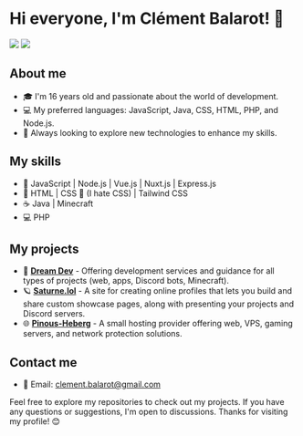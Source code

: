 # Hi everyone, I'm Clément Balarot! 👋

<img src="https://github-widgetbox.vercel.app/api/profile?username=cleboost&data=followers,repositories,stars,commits&theme=darkmode">
<a href="https://discord.com/users/958057847306985503"><img src="https://lanyard.cnrad.dev/api/958057847306985503"></a>

## About me
- 🎓 I'm 16 years old and passionate about the world of development.
- 💻 My preferred languages: JavaScript, Java, CSS, HTML, PHP, and Node.js.
- 🌱 Always looking to explore new technologies to enhance my skills.

## My skills
- 🚀 JavaScript | Node.js | Vue.js | Nuxt.js | Express.js
- 🎨 HTML | CSS 💩 (I hate CSS) | Tailwind CSS
- ☕ Java | Minecraft
- 💻 PHP

## My projects
- 🚀 [**Dream Dev**](https://discord.gg/dreamdev) - Offering development services and guidance for all types of projects (web, apps, Discord bots, Minecraft).
- 🪐 [**Saturne.lol**](https://saturne.lol) - A site for creating online profiles that lets you build and share custom showcase pages, along with presenting your projects and Discord servers.
- 🌐 [**Pinous-Heberg**](https://pinous-heberg.com) - A small hosting provider offering web, VPS, gaming servers, and network protection solutions.

## Contact me
- 📧 Email: [clement.balarot@gmail.com](mailto:clement.balarot@gmail.com)

Feel free to explore my repositories to check out my projects. If you have any questions or suggestions, I'm open to discussions. Thanks for visiting my profile! 😊
